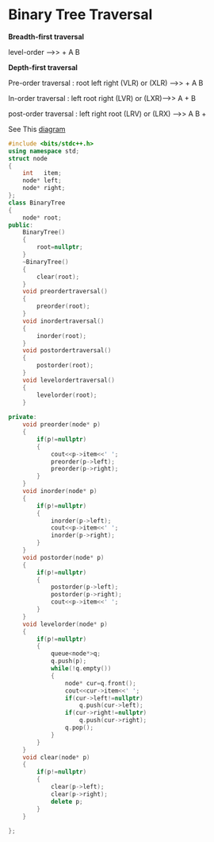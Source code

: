 # Binary Tree Traversal


**Breadth-first traversal**

level-order  -->> + A B

**Depth-first traversal**

Pre-order traversal  : root left right (VLR) or (XLR) -->> + A B

In-order traversal   : left root right (LVR) or (LXR)-->> A + B

post-order traversal : left right root (LRV) or (LRX) -->> A B +

See This [diagram](https://github.com/Khaled-Mahmmoud/MyCompetitiveProgramming/blob/master/img/Tree/binary%20search%20tree.png)
             

```cpp
#include <bits/stdc++.h>
using namespace std;
struct node
{
    int   item;
    node* left;
    node* right;
};
class BinaryTree
{
    node* root;
public:
    BinaryTree()
    {
        root=nullptr;
    }
    ~BinaryTree()
    {
        clear(root);
    }
    void preordertraversal()
    {
        preorder(root);
    }
    void inordertraversal()
    {
        inorder(root);
    }
    void postordertraversal()
    {
        postorder(root);
    }
    void levelordertraversal()
    {
        levelorder(root);
    }
    
private:
    void preorder(node* p)
    {
        if(p!=nullptr)
        {
            cout<<p->item<<' ';
            preorder(p->left);
            preorder(p->right);
        }
    }
    void inorder(node* p)
    {
        if(p!=nullptr)
        {
            inorder(p->left);
            cout<<p->item<<' ';
            inorder(p->right);
        }
    }
    void postorder(node* p)
    {
        if(p!=nullptr)
        {
            postorder(p->left);
            postorder(p->right);
            cout<<p->item<<' ';
        }
    }
    void levelorder(node* p)
    {
        if(p!=nullptr)
        {
            queue<node*>q;
            q.push(p);
            while(!q.empty())
            {
                node* cur=q.front();
                cout<<cur->item<<' ';
                if(cur->left!=nullptr)
                    q.push(cur->left);
                if(cur->right!=nullptr)
                    q.push(cur->right);
                q.pop();
            }
        }
    }
    void clear(node* p)
    {
        if(p!=nullptr)
        {
            clear(p->left);
            clear(p->right);
            delete p;
        }
    }
    
};
```

